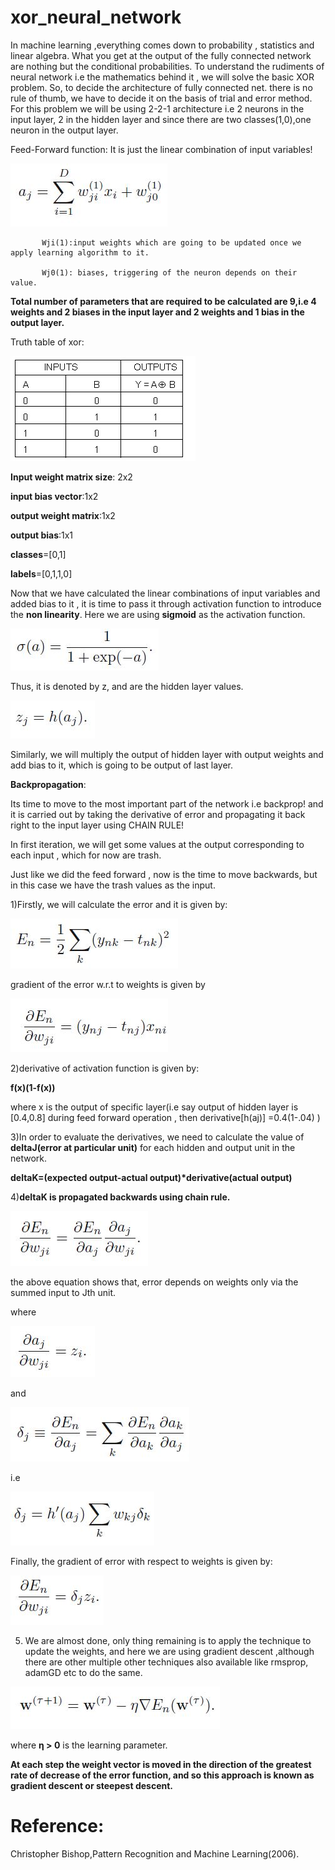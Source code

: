 # xor_neural_network



In machine learning ,everything comes down to probability , statistics  and linear algebra. What you get at the output of the fully connected network are nothing but the conditional probabilities.
To understand the rudiments of neural network i.e the mathematics behind it , we will solve the basic XOR problem. 
So, to decide the architecture of fully connected net. there is no rule of thumb, we have to decide it on the basis of trial  and error method. For this problem we will  be using 2-2-1 architecture i.e 2 neurons in the input layer, 2 in the hidden layer and since there are two classes(1,0),one neuron in the output layer.

Feed-Forward function:
It is just the linear combination of input variables!

![Image of feed](https://github.com/GurudasKarale/ML/blob/master/xor_neural_network/img/feed.JPG)
       
           Wji(1):input weights which are going to be updated once we apply learning algorithm to it.
            
           Wj0(1): biases, triggering of the neuron depends on their value.
__Total number of parameters that are required to be calculated are 9,i.e 4 weights and 2 biases in the input layer and 2 weights and 1 bias in the output layer.__

Truth table of xor:

![Image of feed](https://github.com/GurudasKarale/ML/blob/master/xor_neural_network/img/xor.png)
 
__Input weight matrix size__: 2x2

__input bias vector__:1x2

__output weight matrix__:1x2

__output bias__:1x1

__classes__=[0,1]

__labels__=[0,1,1,0]

Now that we have calculated the linear combinations of input variables and added bias to it , it is time to pass it through activation function to introduce the __non linearity__. Here we are using __sigmoid__ as the activation function.

![Image of feed](https://github.com/GurudasKarale/ML/blob/master/xor_neural_network/img/sigmoid.JPG)

Thus, it is denoted by z, and are the hidden layer values.

![Image of feed](https://github.com/GurudasKarale/ML/blob/master/xor_neural_network/img/z.JPG)
 
Similarly, we will multiply the output of hidden layer  with output weights and add bias to it, which is going to be output of last layer.  

__Backpropagation__:

Its time to move to the most important part of the network i.e backprop! and it is carried out by taking the derivative of error and propagating it back right to the input layer using CHAIN RULE!

In first iteration, we will get some values at the output corresponding to each input , which for now are trash.

Just like we did the feed forward , now is the time to move backwards, but in this case we have the trash values as the input.

1)Firstly, we will calculate the error and it is given by: 

![Image of feed](https://github.com/GurudasKarale/ML/blob/master/xor_neural_network/img/error.JPG)

gradient of the error w.r.t to weights is given  by

![Image of feed](https://github.com/GurudasKarale/ML/blob/master/xor_neural_network/img/errorgradient.JPG)
 
2)derivative of activation function is given by:

__f(x)(1-f(x))__

where x is the output of specific layer(i.e say output of hidden layer is [0.4,0.8] during feed forward operation , then derivative[h(aj)] =0.4(1-.04) )

3)In order to evaluate the derivatives, we need to calculate the value of __deltaJ(error at particular unit)__ for each hidden and output unit in the network.

__deltaK=(expected output-actual output)*derivative(actual output)__

4)__deltaK is propagated backwards using chain rule.__

![Image of feed](https://github.com/GurudasKarale/ML/blob/master/xor_neural_network/img/chain.JPG)
 
the above equation shows that, error depends on weights only via the summed input to Jth unit.

where

![Image of feed](https://github.com/GurudasKarale/ML/blob/master/xor_neural_network/img/daj.JPG)
  
and

![Image of feed](https://github.com/GurudasKarale/ML/blob/master/xor_neural_network/img/chain1.JPG)
 
i.e

![Image of feed](https://github.com/GurudasKarale/ML/blob/master/xor_neural_network/img/deltaJ.JPG)
 
Finally, the gradient of error with respect to weights is given by:

![Image of feed](https://github.com/GurudasKarale/ML/blob/master/xor_neural_network/img/den.JPG)
 
 
5) We are almost done, only thing remaining is to apply the technique to update the weights, and here we are using gradient descent ,although there are other multiple other techniques also available like rmsprop, adamGD etc to do the same.

![Image of gradient](https://github.com/GurudasKarale/ML/blob/master/xor_neural_network/img/gradient.JPG)
 
where __η > 0__ is the learning parameter.

__At each step the weight vector is moved in the direction of the greatest rate of decrease of the error function, and so this approach is known as gradient descent or steepest descent.__

# Reference:  
  Christopher Bishop,Pattern Recognition and Machine Learning(2006).  

